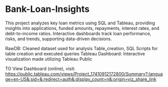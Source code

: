 # Bank-Loan-Insights
This project analyzes key loan metrics using SQL and Tableau, providing insights into applications, funded amounts, repayments, interest rates, and debt-to-income ratios. Interactive dashboards track loan performance, risks, and trends, supporting data-driven decisions.

RawDB: Cleaned dataset used for analysis
Table_creation, SQL Scripts for table creation and executed queries
Tableau Dashboard: Interactive visualization made utilizing Tableau Public

TO View Dashboard (online), visit: https://public.tableau.com/views/Project_17410912172800/Summary?:language=en-US&:sid=&:redirect=auth&:display_count=n&:origin=viz_share_link
